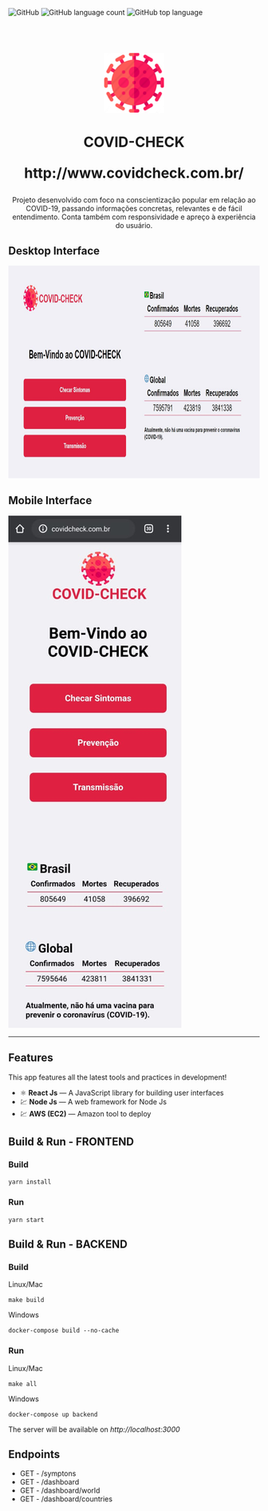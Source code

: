 ![GitHub](https://img.shields.io/github/license/KaiqueJuvencio/covid-check)
![GitHub language count](https://img.shields.io/github/languages/count/KaiqueJuvencio/covid-check)
![GitHub top language](https://img.shields.io/github/languages/top/KaiqueJuvencio/covid-check)
<h1 align="center">
<br>
  <img src="frontend\src\assets\corona.png" alt="covid-check" width="120">
<br>
<br>
COVID-CHECK
<p align="center">http://www.covidcheck.com.br/</p>
</h1>

<p align="center">Projeto desenvolvido com foco na conscientização popular em relação ao COVID-19, passando informações concretas, relevantes e de fácil entendimento. Conta também com responsividade e apreço à experiência do usuário.</p>

[//]: # (Add your gifs/images here:)
<div>
	<h2>Desktop Interface</h2>
  <img src="frontend\src\assets\desktop-interface.JPG" alt="desktop-interface" height="425">
  <h2>Mobile Interface</h2>
  <img src="frontend\src\assets\mobile-interface.jpeg" alt="mobile-interface">
</div>

<hr />

## Features
[//]: # (Add the features of your project here:)
This app features all the latest tools and practices in development!

- ⚛️ **React Js** — A JavaScript library for building user interfaces
- 💹 **Node Js** — A web framework for Node Js
- 💹 **AWS (EC2)** — Amazon tool to deploy


## Build & Run - FRONTEND

### Build
```
yarn install
```
### Run
```
yarn start
```


## Build & Run - BACKEND

### Build

Linux/Mac
```
make build
```
Windows
```
docker-compose build --no-cache
```

### Run 

Linux/Mac
```
make all
```
Windows
```
docker-compose up backend
```

The server will be available on _http://localhost:3000_

## Endpoints

- GET - /symptons
- GET - /dashboard
- GET - /dashboard/world
- GET - /dashboard/countries





